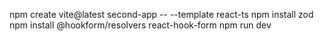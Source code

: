 npm create vite@latest second-app -- --template react-ts
npm install zod
npm install @hookform/resolvers react-hook-form
npm run dev
